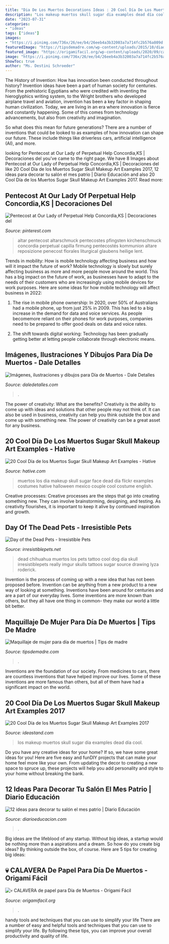 ```yaml
---
title: "Dia De Los Muertos Decorations Ideas : 20 Cool Día De Los Muertos Sugar Skull Makeup Art Examples 2017"
description: "Los makeup muertos skull sugar dia examples dead día cool"
date: "2023-07-31"
categories:
- "ideas"
tags: ["ideas"]
images:
- "https://i.pinimg.com/736x/26/ee/b4/26eeb4a3b32003a7a714fc2b576a809d.jpg"
featuredImage: "https://tipsdemadre.com/wp-content/uploads/2015/10/diade-muertos-makeup.jpg"
featured_image: "https://origamifacil.org/wp-content/uploads/2020/09/calavera-papiroflexia-dia-muertos-800x450.jpg"
image: "https://i.pinimg.com/736x/26/ee/b4/26eeb4a3b32003a7a714fc2b576a809d.jpg"
ShowToc: true
author: "Ms. Destini Schroeder"
---
```



The History of Invention: How has innovation been conducted throughout history?
Invention ideas have been a part of human society for centuries. From the prehistoric Egyptians who were credited with inventing the hieroglyphics writing system, to the Wright brothers who developed airplane travel and aviation, invention has been a key factor in shaping human civilization. 
Today, we are living in an era where innovation is fierce and constantly happening. Some of this comes from technology advancements, but also from creativity and imagination. 

So what does this mean for future generations? There are a number of inventions that could be looked to as examples of how innovation can shape our future. These include things like driverless cars, artificial intelligence (AI), and more.

	

		
looking for Pentecost at Our Lady of Perpetual Help Concordia,KS | Decoraciones del you've came to the right page. We have 8 Images about Pentecost at Our Lady of Perpetual Help Concordia,KS | Decoraciones del like 20 Cool Día de los Muertos Sugar Skull Makeup Art Examples 2017, 12 ideas para decorar tu salón el mes patrio | Diario Educación and also 20 Cool Día de los Muertos Sugar Skull Makeup Art Examples 2017. Read more:
		
    
## Pentecost At Our Lady Of Perpetual Help Concordia,KS | Decoraciones Del

<img loading=lazy src="https://i.pinimg.com/736x/26/ee/b4/26eeb4a3b32003a7a714fc2b576a809d.jpg" onerror="this.onerror=null;this.src='https://tse4.mm.bing.net/th?id=OIP.5juflWpMNT3_GcfJ4Z0kzwHaJ3&amp;pid=15.1';" alt="Pentecost at Our Lady of Perpetual Help Concordia,KS | Decoraciones del">

_Source: pinterest.com_

>altar pentecost altarschmuck pentecostes pfingsten kirchenschmuck concordia perpetual capilla firmung pentecostés kommunion altare reposizione penecost florales liturgical glaubens heilige lent. 

	

Trends in mobility: How is mobile technology affecting business and how will it impact the future of work?
Mobile technology is slowly but surely affecting business as more and more people move around the world. This has a big impact on the future of work, as businesses have to adapt to the needs of their customers who are increasingly using mobile devices for work purposes. Here are some ideas for how mobile technology will affect business in 2022:
1) The rise in mobile phone ownership: In 2020, over 50% of Australians had a mobile phone, up from just 25% in 2009. This has led to a big increase in the demand for data and voice services. As people becomemore reliant on their phones for work purposes, companies need to be prepared to offer good deals on data and voice rates.

2) The shift towards digital working: Technology has been gradually getting better at letting people collaborate through electronic means.

    
## Imágenes, Ilustraciones Y Dibujos Para Día De Muertos - Dale Detalles

<img loading=lazy src="https://i0.wp.com/www.daledetalles.com/wp-content/uploads/2013/10/calaveritas41.jpg?resize=460%2C640" onerror="this.onerror=null;this.src='https://tse1.mm.bing.net/th?id=OIP.193cdaAJ0kPSs8qpDNtXuAAAAA&amp;pid=15.1';" alt="Imágenes, ilustraciones y dibujos para Día de Muertos - Dale Detalles">

_Source: daledetalles.com_

>. 

	

The power of creativity: What are the benefits?
Creativity is the ability to come up with ideas and solutions that other people may not think of. It can also be used in business, creativity can help you think outside the box and come up with something new. The power of creativity can be a great asset for any business.

    
## 20 Cool Día De Los Muertos Sugar Skull Makeup Art Examples - Hative

<img loading=lazy src="https://hative.com/wp-content/uploads/2014/05/dia-de-los-muertos/10-sugar-skull-makeup.jpg" onerror="this.onerror=null;this.src='https://tse3.mm.bing.net/th?id=OIP.F-jtaoYWarslIO8eP5BnUQAAAA&amp;pid=15.1';" alt="20 Cool Día de los Muertos Sugar Skull Makeup Art Examples - Hative">

_Source: hative.com_

>muertos los dia makeup skull sugar face dead día flickr examples costumes hative halloween mexico couple cool costume english. 

	

Creative processes:
Creative processes are the steps that go into creating something new. They can involve brainstorming, designing, and testing. As creativity flourishes, it is important to keep it alive by continued inspiration and growth.

    
## Day Of The Dead Pets - Irresistible Pets

<img loading=lazy src="https://irresistiblepets.net/wp-content/uploads/2013/10/chihuahua-day-of-the-dead.jpg" onerror="this.onerror=null;this.src='https://tse4.mm.bing.net/th?id=OIP.JudIE4LwWXfoMg7-d2McIwHaIN&amp;pid=15.1';" alt="Day of the Dead Pets - Irresistible Pets">

_Source: irresistiblepets.net_

>dead chihuahua muertos los pets tattoo cool dog dia skull irresistiblepets really imgur skulls tattoos sugar source drawing lyza roderick. 

	

Invention is the process of coming up with a new idea that has not been proposed before. Invention can be anything from a new product to a new way of looking at something. Inventions have been around for centuries and are a part of our everyday lives. Some inventions are more known than others, but they all have one thing in common- they make our world a little bit better.

    
## Maquillaje De Mujer Para Día De Muertos | Tips De Madre

<img loading=lazy src="https://tipsdemadre.com/wp-content/uploads/2015/10/diade-muertos-makeup.jpg" onerror="this.onerror=null;this.src='https://tse4.mm.bing.net/th?id=OIP.uayURbxq4ND37VAkKZeBiAHaLH&amp;pid=15.1';" alt="Maquillaje de mujer para día de muertos | Tips de madre">

_Source: tipsdemadre.com_

>. 

	

Inventions are the foundation of our society. From medicines to cars, there are countless inventions that have helped improve our lives. Some of these inventions are more famous than others, but all of them have had a significant impact on the world.

    
## 20 Cool Día De Los Muertos Sugar Skull Makeup Art Examples 2017

<img loading=lazy src="https://ideastand.com/wp-content/uploads/2014/05/dia-de-los-muertos/11-day-of-the-dead-make-up.jpg" onerror="this.onerror=null;this.src='https://tse2.mm.bing.net/th?id=OIP.RAcfF7n2-vRDyyR8OlxolQHaJ0&amp;pid=15.1';" alt="20 Cool Día de los Muertos Sugar Skull Makeup Art Examples 2017">

_Source: ideastand.com_

>los makeup muertos skull sugar dia examples dead día cool. 

	

Do you have any creative ideas for your home? If so, we have some great ideas for you! Here are five easy and funDIY projects that can make your home feel more like your own. From updating the decor to creating a new space to spruce up, these projects will help you add personality and style to your home without breaking the bank.

    
## 12 Ideas Para Decorar Tu Salón El Mes Patrio | Diario Educación

<img loading=lazy src="https://diarioeducacion.com/wp-content/uploads/2017/08/adorno-mexico-decorar-3-3.jpg" onerror="this.onerror=null;this.src='https://tse4.mm.bing.net/th?id=OIP.JleYNBFnfxxuZd0VNN3H7wAAAA&amp;pid=15.1';" alt="12 ideas para decorar tu salón el mes patrio | Diario Educación">

_Source: diarioeducacion.com_

>. 

	

Big ideas are the lifeblood of any startup. Without big ideas, a startup would be nothing more than a aspirations and a dream. So how do you create big ideas? By thinking outside the box, of course. Here are 5 tips for creating big ideas: 

    
## 💀 CALAVERA De Papel Para Día De Muertos - Origami Fácil

<img loading=lazy src="https://origamifacil.org/wp-content/uploads/2020/09/calavera-papiroflexia-dia-muertos-800x450.jpg" onerror="this.onerror=null;this.src='https://tse1.mm.bing.net/th?id=OIP.hSgzzrXrbVaShuofAF0lQQHaEK&amp;pid=15.1';" alt="💀 CALAVERA de papel para Día de Muertos - Origami Fácil">

_Source: origamifacil.org_

>. 

	

handy tools and techniques that you can use to simplify your life
There are a number of easy and helpful tools and techniques that you can use to simplify your life. By following these tips, you can improve your overall productivity and quality of life.

